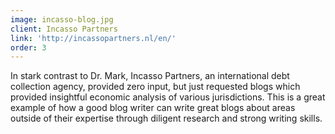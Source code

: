 ```yaml
---
image: incasso-blog.jpg
client: Incasso Partners
link: 'http://incassopartners.nl/en/'
order: 3
---
```

In stark contrast to Dr. Mark, Incasso Partners, an international debt collection agency, provided zero input, but just requested blogs which provided insightful economic analysis of various jurisdictions. This is a great example of how a good blog writer can write great blogs about areas outside of their expertise through diligent research and strong writing skills.
